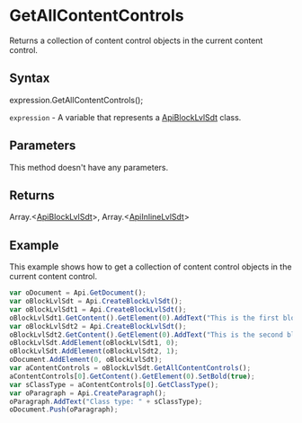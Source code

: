 # GetAllContentControls

Returns a collection of content control objects in the current content control.

## Syntax

expression.GetAllContentControls();

`expression` - A variable that represents a [ApiBlockLvlSdt](../ApiBlockLvlSdt.md) class.

## Parameters

This method doesn't have any parameters.

## Returns

Array.\<[ApiBlockLvlSdt](../../ApiBlockLvlSdt/ApiBlockLvlSdt.md)>, Array.\<[ApiInlineLvlSdt](../../ApiInlineLvlSdt/ApiInlineLvlSdt.md)>

## Example

This example shows how to get a collection of content control objects in the current content control.

```javascript
var oDocument = Api.GetDocument();
var oBlockLvlSdt = Api.CreateBlockLvlSdt();
var oBlockLvlSdt1 = Api.CreateBlockLvlSdt();
oBlockLvlSdt1.GetContent().GetElement(0).AddText("This is the first block text content control.");
var oBlockLvlSdt2 = Api.CreateBlockLvlSdt();
oBlockLvlSdt2.GetContent().GetElement(0).AddText("This is the second block text content control.");
oBlockLvlSdt.AddElement(oBlockLvlSdt1, 0);
oBlockLvlSdt.AddElement(oBlockLvlSdt2, 1);
oDocument.AddElement(0, oBlockLvlSdt);
var aContentControls = oBlockLvlSdt.GetAllContentControls();
aContentControls[0].GetContent().GetElement(0).SetBold(true);
var sClassType = aContentControls[0].GetClassType();
var oParagraph = Api.CreateParagraph();
oParagraph.AddText("Class type: " + sClassType);
oDocument.Push(oParagraph);
```
